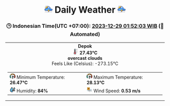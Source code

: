 # <h1 align=center><img height=25 src=images/cloud.png> Daily Weather <img height=25 src=images/cloud.png></h1>
<h3 align=center>🕒 Indonesian Time(UTC +07:00): <u>2023-12-29 01:52:03 WIB</u> (🤖Automated)</h3>

<table align=center>
<tr>
<td align=center><b>Depok</b><br><img src=images/thermometer.png height=18> <b>27.43°C</b><br><b>overcast clouds</b><br>Feels Like (Celsius): -273.15°C</td>
</tr>
<td>
<table>
<tr>
<td><img src=images/fast.png height=18> Minimum Temperature: <b>26.47°C</b></td>
<td><img src=images/fast.png height=18> Maximum Temperature: <b>28.13°C</b></td>
</tr>
<tr>
<td><img src=images/humidity.png height=18> Humidity: <b>84%</b></td>
<td><img src=images/air-flow.png height=18> Wind Speed: <b>0.53 m/s</b></td>
</tr>
</table>
</table>
